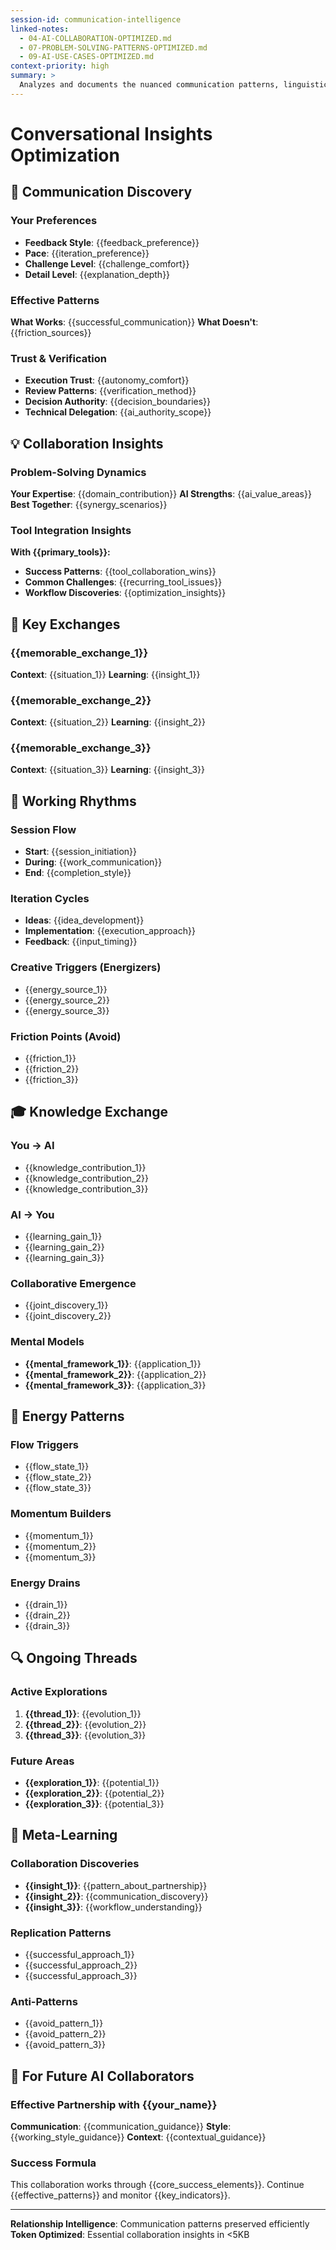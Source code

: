 ```yaml
---
session-id: communication-intelligence
linked-notes:
  - 04-AI-COLLABORATION-OPTIMIZED.md
  - 07-PROBLEM-SOLVING-PATTERNS-OPTIMIZED.md
  - 09-AI-USE-CASES-OPTIMIZED.md
context-priority: high
summary: >
  Analyzes and documents the nuanced communication patterns, linguistic strategies, and collaborative dialogue techniques that enhance the effectiveness of human-AI interaction and knowledge transfer.
---
```


# Conversational Insights Optimization

<!-- AI CUSTOMIZATION TRIGGER: Capture collaboration patterns and relationship dynamics through interview about communication preferences, working style, and effective partnership patterns. -->

## 🤝 **Communication Discovery**

### **Your Preferences**
- **Feedback Style**: {{feedback_preference}}
- **Pace**: {{iteration_preference}}
- **Challenge Level**: {{challenge_comfort}}
- **Detail Level**: {{explanation_depth}}

### **Effective Patterns**
**What Works**: {{successful_communication}}
**What Doesn't**: {{friction_sources}}

### **Trust & Verification**
- **Execution Trust**: {{autonomy_comfort}}
- **Review Patterns**: {{verification_method}}
- **Decision Authority**: {{decision_boundaries}}
- **Technical Delegation**: {{ai_authority_scope}}

## 💡 **Collaboration Insights**

### **Problem-Solving Dynamics**
**Your Expertise**: {{domain_contribution}}
**AI Strengths**: {{ai_value_areas}}
**Best Together**: {{synergy_scenarios}}

### **Tool Integration Insights**
**With {{primary_tools}}:**
- **Success Patterns**: {{tool_collaboration_wins}}
- **Common Challenges**: {{recurring_tool_issues}}
- **Workflow Discoveries**: {{optimization_insights}}

## 🌟 **Key Exchanges**

### **{{memorable_exchange_1}}**
**Context**: {{situation_1}}
**Learning**: {{insight_1}}

### **{{memorable_exchange_2}}**
**Context**: {{situation_2}}
**Learning**: {{insight_2}}

### **{{memorable_exchange_3}}**
**Context**: {{situation_3}}
**Learning**: {{insight_3}}

## 🔄 **Working Rhythms**

### **Session Flow**
- **Start**: {{session_initiation}}
- **During**: {{work_communication}}
- **End**: {{completion_style}}

### **Iteration Cycles**
- **Ideas**: {{idea_development}}
- **Implementation**: {{execution_approach}}
- **Feedback**: {{input_timing}}

### **Creative Triggers** (Energizers)
- {{energy_source_1}}
- {{energy_source_2}}
- {{energy_source_3}}

### **Friction Points** (Avoid)
- {{friction_1}}
- {{friction_2}}
- {{friction_3}}

## 🎓 **Knowledge Exchange**

### **You → AI**
- {{knowledge_contribution_1}}
- {{knowledge_contribution_2}}
- {{knowledge_contribution_3}}

### **AI → You**
- {{learning_gain_1}}
- {{learning_gain_2}}
- {{learning_gain_3}}

### **Collaborative Emergence**
- {{joint_discovery_1}}
- {{joint_discovery_2}}

### **Mental Models**
- **{{mental_framework_1}}**: {{application_1}}
- **{{mental_framework_2}}**: {{application_2}}
- **{{mental_framework_3}}**: {{application_3}}

## 🔄 **Energy Patterns**

### **Flow Triggers**
- {{flow_state_1}}
- {{flow_state_2}}
- {{flow_state_3}}

### **Momentum Builders**
- {{momentum_1}}
- {{momentum_2}}
- {{momentum_3}}

### **Energy Drains**
- {{drain_1}}
- {{drain_2}}
- {{drain_3}}

## 🔍 **Ongoing Threads**

### **Active Explorations**
1. **{{thread_1}}**: {{evolution_1}}
2. **{{thread_2}}**: {{evolution_2}}
3. **{{thread_3}}**: {{evolution_3}}

### **Future Areas**
- **{{exploration_1}}**: {{potential_1}}
- **{{exploration_2}}**: {{potential_2}}
- **{{exploration_3}}**: {{potential_3}}

## 🎯 **Meta-Learning**

### **Collaboration Discoveries**
- **{{insight_1}}**: {{pattern_about_partnership}}
- **{{insight_2}}**: {{communication_discovery}}
- **{{insight_3}}**: {{workflow_understanding}}

### **Replication Patterns**
- {{successful_approach_1}}
- {{successful_approach_2}}
- {{successful_approach_3}}

### **Anti-Patterns**
- {{avoid_pattern_1}}
- {{avoid_pattern_2}}
- {{avoid_pattern_3}}

## 🤝 **For Future AI Collaborators**

### **Effective Partnership with {{your_name}}**
**Communication**: {{communication_guidance}}
**Style**: {{working_style_guidance}}
**Context**: {{contextual_guidance}}

### **Success Formula**
This collaboration works through {{core_success_elements}}. Continue {{effective_patterns}} and monitor {{key_indicators}}.

---
**Relationship Intelligence**: Communication patterns preserved efficiently
**Token Optimized**: Essential collaboration insights in <5KB